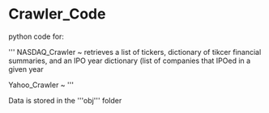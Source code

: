 # Crawler_Code
python code for: 

'''
NASDAQ_Crawler ~ retrieves a list of tickers, dictionary of tikcer financial summaries, and an IPO year dictionary (list of companies that IPOed in a given year 

Yahoo_Crawler ~ 
'''

Data is stored in the '''obj''' folder
